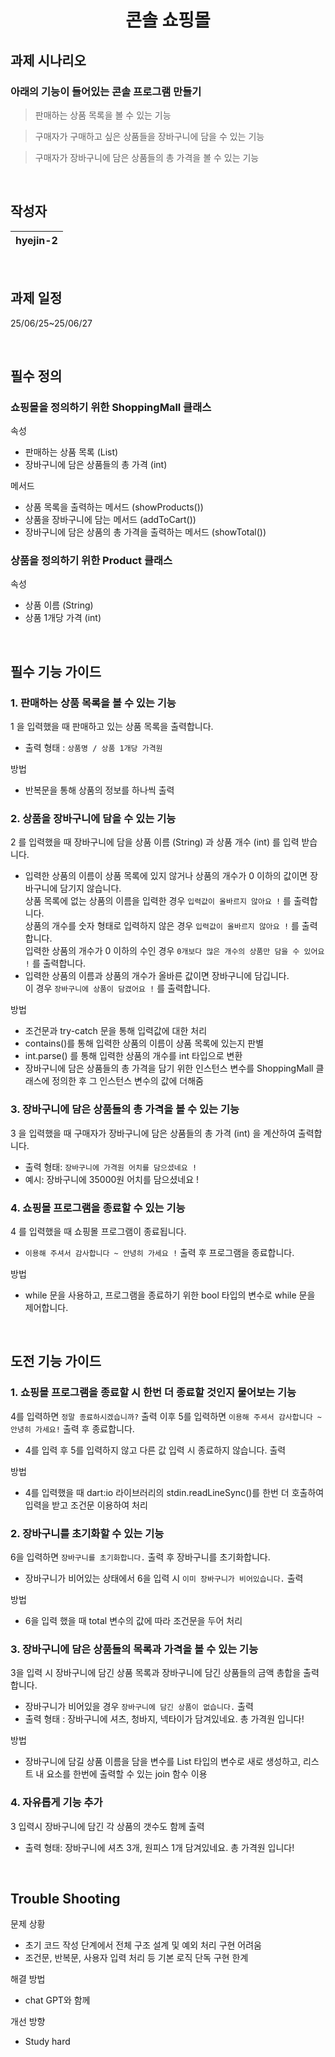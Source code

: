 <h1 align="center">
콘솔 쇼핑몰
</h1>
<p align="center">
</p>

## 과제 시나리오
### 아래의 기능이 들어있는 콘솔 프로그램 만들기

> 판매하는 상품 목록을 볼 수 있는 기능
> 

> 구매자가 구매하고 싶은 상품들을 장바구니에 담을 수 있는 기능
> 

> 구매자가 장바구니에 담은 상품들의 총 가격을 볼 수 있는 기능
> 
<br/>

## 작성자

| **hyejin-2** | 
| :----------: |  

<br/>

## 과제 일정
25/06/25~25/06/27

<br/>

## 필수 정의
### 쇼핑몰을 정의하기 위한 ShoppingMall 클래스
속성
- 판매하는 상품 목록 (List<Product>)
- 장바구니에 담은 상품들의 총 가격 (int)

메서드
- 상품 목록을 출력하는 메서드 (showProducts())
- 상품을 장바구니에 담는 메서드 (addToCart())
- 장바구니에 담은 상품의 총 가격을 출력하는 메서드 (showTotal())

### 상품을 정의하기 위한 Product 클래스
속성
- 상품 이름 (String)
- 상품 1개당 가격 (int)

<br/>

## 필수 기능 가이드

### 1. 판매하는 상품 목록을 볼 수 있는 기능
1 을 입력했을 때 판매하고 있는 상품 목록을 출력합니다.
- 출력 형태 : `상품명 / 상품 1개당 가격원`  

방법
- 반복문을 통해 상품의 정보를 하나씩 출력

### 2. 상품을 장바구니에 담을 수 있는 기능
2 를 입력했을 때 장바구니에 담을 상품 이름 (String) 과 상품 개수 (int) 를 입력 받습니다.  
- 입력한 상품의 이름이 상품 목록에 있지 않거나 상품의 개수가 0 이하의 값이면 장바구니에 담기지 않습니다.  
상품 목록에 없는 상품의 이름을 입력한 경우 `입력값이 올바르지 않아요 !` 를 출력합니다.  
상품의 개수를 숫자 형태로 입력하지 않은 경우 `입력값이 올바르지 않아요 !` 를 출력합니다.  
입력한 상품의 개수가 0 이하의 수인 경우 `0개보다 많은 개수의 상품만 담을 수 있어요 !` 를 출력합니다.
- 입력한 상품의 이름과 상품의 개수가 올바른 값이면 장바구니에 담깁니다.  
이 경우 `장바구니에 상품이 담겼어요 !` 를 출력합니다.  
  
방법
- 조건문과 try-catch 문을 통해 입력값에 대한 처리
- contains()를 통해 입력한 상품의 이름이 상품 목록에 있는지 판별
- int.parse() 를 통해 입력한 상품의 개수를 int 타입으로 변환
- 장바구니에 담은 상품들의 총 가격을 담기 위한 인스턴스 변수를 ShoppingMall 클래스에 정의한 후 그 인스턴스 변수의 값에 더해줌

### 3. 장바구니에 담은 상품들의 총 가격을 볼 수 있는 기능
3 을 입력했을 때 구매자가 장바구니에 담은 상품들의 총 가격 (int) 을 계산하여 출력합니다.
- 출력 형태: `장바구니에 가격원 어치를 담으셨네요 !`  
- 예시: 장바구니에 35000원 어치를 담으셨네요 !

### 4. 쇼핑몰 프로그램을 종료할 수 있는 기능
4 를 입력했을 때 쇼핑몰 프로그램이 종료됩니다.  
- `이용해 주셔서 감사합니다 ~ 안녕히 가세요 !` 출력 후 프로그램을 종료합니다.  

방법
- while 문을 사용하고, 프로그램을 종료하기 위한 bool 타입의 변수로 while 문을 제어합니다.  

<br/>

## 도전 기능 가이드

### 1. 쇼핑몰 프로그램을 종료할 시 한번 더 종료할 것인지 물어보는 기능
4를 입력하면 `정말 종료하시겠습니까?` 출력 이후 5를 입력하면 `이용해 주셔서 감사합니다 ~ 안녕히 가세요!` 출력 후 종료합니다.
- 4를 입력 후 5를 입력하지 않고 다른 값 입력 시 종료하지 않습니다. 출력  

방법
- 4를 입력했을 때 dart:io 라이브러리의 stdin.readLineSync()를 한번 더 호출하여 입력을 받고 조건문 이용하여 처리

### 2. 장바구니를 초기화할 수 있는 기능
6을 입력하면 `장바구니를 초기화합니다.` 출력 후 장바구니를 초기화합니다.
- 장바구니가 비어있는 상태에서 6을 입력 시 `이미 장바구니가 비어있습니다.` 출력  

방법
-  6을 입력 했을 때 total 변수의 값에 따라 조건문을 두어 처리

### 3. 장바구니에 담은 상품들의 목록과 가격을 볼 수 있는 기능
3을 입력 시 장바구니에 담긴 상품 목록과 장바구니에 담긴 상품들의 금액 총합을 출력합니다.
- 장바구니가 비어있을 경우 `장바구니에 담긴 상품이 없습니다.` 출력
- 출력 형태 : 장바구니에 셔츠, 청바지, 넥타이가 담겨있네요. 총 가격원 입니다!  

방법
-  장바구니에 담길 상품 이름을 담을 변수를 List 타입의 변수로 새로 생성하고, 리스트 내 요소를 한번에 출력할 수 있는 join 함수 이용

### 4. 자유롭게 기능 추가
3 입력시 장바구니에 담긴 각 상품의 갯수도 함께 출력
- 출력 형태: 장바구니에 셔츠 3개, 원피스 1개 담겨있네요. 총 가격원 입니다!

<br/>

## Trouble Shooting
문제 상황
- 초기 코드 작성 단계에서 전체 구조 설계 및 예외 처리 구현 어려움  
- 조건문, 반복문, 사용자 입력 처리 등 기본 로직 단독 구현 한계  

해결 방법
- chat GPT와 함께  

개선 방향
- Study hard